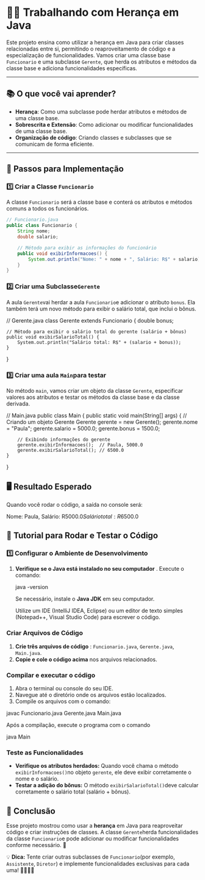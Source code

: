 # 🧑‍💼 Trabalhando com Herança em Java

Este projeto ensina como utilizar a herança em Java para criar classes relacionadas entre si, permitindo o reaproveitamento de código e a especialização de funcionalidades. Vamos criar uma classe base `Funcionario` e uma subclasse `Gerente`, que herda os atributos e métodos da classe base e adiciona funcionalidades específicas.

---

## **📚 O que você vai aprender?**

- **Herança**: Como uma subclasse pode herdar atributos e métodos de uma classe base.
- **Sobrescrita e Extensão**: Como adicionar ou modificar funcionalidades de uma classe base.
- **Organização de código**: Criando classes e subclasses que se comunicam de forma eficiente.

---

## **🔨 Passos para Implementação**

### **1️⃣ Criar a Classe `Funcionario`**

A classe `Funcionario` será a classe base e conterá os atributos e métodos comuns a todos os funcionários.

```java
// Funcionario.java
public class Funcionario {
    String nome;
    double salario;

    // Método para exibir as informações do funcionário
    public void exibirInformacoes() {
        System.out.println("Nome: " + nome + ", Salário: R$" + salario);
    }
}
```



### **2️⃣ Criar uma Subclasse`Gerente`**

A aula `Gerente`vai herdar a aula `Funcionario`e adicionar o atributo `bonus`. Ela também terá um novo método para exibir o salário total, que inclui o bônus.

// Gerente.java
class Gerente extends Funcionario {
    double bonus;

    // Método para exibir o salário total do gerente (salário + bônus)
    public void exibirSalarioTotal() {
        System.out.println("Salário total: R$" + (salario + bonus));
    }
}

### **3️⃣ Criar uma aula `Main`para testar**

No método `main`, vamos criar um objeto da classe `Gerente`, especificar valores aos atributos e testar os métodos da classe base e da classe derivada.



// Main.java
public class Main {
    public static void main(String[] args) {
        // Criando um objeto Gerente
        Gerente gerente = new Gerente();
        gerente.nome = "Paula";
        gerente.salario = 5000.0;
        gerente.bonus = 1500.0;

        // Exibindo informações do gerente
        gerente.exibirInformacoes();  // Paula, 5000.0
        gerente.exibirSalarioTotal(); // 6500.0
    }
}



## **🖥️ Resultado Esperado**

Quando você rodar o código, a saída no console será:

Nome: Paula, Salário: R$5000.0
Salário total: R$6500.0



## **🚀 Tutorial para Rodar e Testar o Código**

### **1️⃣ Configurar o Ambiente de Desenvolvimento**

1. **Verifique se o Java está instalado no seu computador** . Execute o comando:

   java -version

   Se necessário, instale o **Java JDK** em seu computador.

   Utilize um IDE (IntelliJ IDEA, Eclipse) ou um editor de texto simples (Notepad++, Visual Studio Code) para escrever o código.

### **Criar Arquivos de Código**

1. **Crie três arquivos de código** : `Funcionario.java`, `Gerente.java`, `Main.java`.
2. **Copie e cole o código acima** nos arquivos relacionados.

### **Compilar e executar o código**

1. Abra o terminal ou console do seu IDE.
2. Navegue até o diretório onde os arquivos estão localizados.
3. Compile os arquivos com o comando:

javac Funcionario.java Gerente.java Main.java



Após a compilação, execute o programa com o comando

java Main

### **Teste as Funcionalidades**

- **Verifique os atributos herdados:** Quando você chama o método `exibirInformacoes()`no objeto `gerente`, ele deve exibir corretamente o nome e o salário.
- **Testar a adição do bônus:** O método `exibirSalarioTotal()`deve calcular corretamente o salário total (salário + bônus).

## **🎯 Conclusão**

Esse projeto mostrou como usar a **herança** em Java para reaproveitar código e criar instruções de classes. A classe `Gerente`herda funcionalidades da classe `Funcionario`e pode adicionar ou modificar funcionalidades conforme necessário. 🚀

💡 **Dica:** Tente criar outras subclasses de `Funcionario`(por exemplo, `Assistente`, `Diretor`) e implemente funcionalidades exclusivas para cada uma! 👨‍💻👩‍💼







